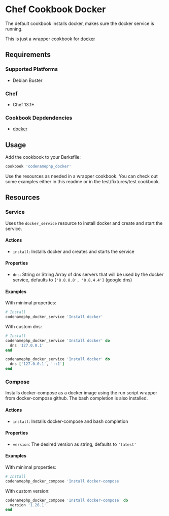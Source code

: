 # Chef Cookbook Docker

The default cookbook installs docker, makes sure the docker service is running.

This is just a wrapper cookbook for [docker][docker-github]

## Requirements

### Supported Platforms

- Debian Buster

### Chef

- Chef 13.1+

### Cookbook Depdendencies

- [docker][docker-github]

## Usage

Add the cookbook to your Berksfile:

```ruby
cookbook 'codenamephp_docker'
```

Use the resources as needed in a wrapper cookbook. You can check out some examples either in this readme or in the test/fixtures/test cookbook.

## Resources
### Service
Uses the `docker_service` resource to install docker and create and start the service.

#### Actions
- `install`: Installs docker and creates and starts the service

#### Properties
- `dns`: String or String Array of dns servers that will be used by the docker service, defaults to `['8.8.8.8', '8.8.4.4']` (google dns)

#### Examples
With minimal properties:
```ruby
# Install
codenamephp_docker_service 'Install docker'
```

With custom dns:
```ruby
# Install
codenamephp_docker_service 'Install docker' do
  dns '127.0.0.1'
end

codenamephp_docker_service 'Install docker' do
  dns ['127.0.0.1', '::1']
end
```

### Compose
Installs docker-compose as a docker image using the run script wrapper from docker-compose github. The bash completion is also installed.

#### Actions
- `install`: Installs docker-compose and bash completion

#### Properties
- `version`: The desired version as string, defaults to `'latest'`

#### Examples
With minimal properties:
```ruby
# Install
codenamephp_docker_compose 'Install docker-compose'
```

With custom version:
```ruby
codenamephp_docker_compose 'Install docker-compose' do
  version '1.26.1'
end
```

[docker-github]: https://github.com/chef-cookbooks/docker
